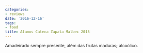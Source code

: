 ```yaml
---
categories:
- reviews
date: '2016-12-16'
tags:
- food
title: Alamos Catena Zapata Malbec 2015
---
```


Amadeirado sempre presente, além das frutas maduras; alcoólico.